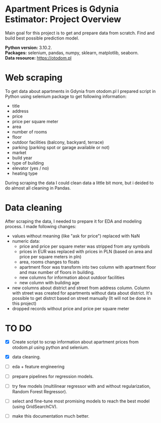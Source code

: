 # Apartment Prices is Gdynia Estimator: Project Overview

Main goal for this project is to get and prepare data from scratch. Find and build best possible prediction model. 


**Python version:** 3.10.2.  
**Packages:** selenium, pandas, numpy, sklearn, matplotlib, seaborn.  
**Data resource:** https://otodom.pl


# Web scraping
To get data about apartments in Gdynia from otodom.pl I prepared script in 
Python using selenium package to get following information:
- title
- address
- price
- price per square meter
- area
- number of rooms
- floor
- outdoor facilities (balcony, backyard, terrace)
- parking (parking spot or garage available or not)
- market 
- build year
- type of building
- elevator (yes / no)
- heating type 

During scraping the data I could clean data a little bit more, but i deided to do almost all cleaning in Pandas.

# Data cleaning

After scraping the data, I needed to prepare it for EDA and modeling process. 
I made following changes:
- values without meaning (like "ask for price") replaced with NaN
- numeric data:
  - price and price per square meter was stripped from any symbols
  - prices in EUR was replaced with prices in PLN (based on area and price per square meters in pln)
  - area, rooms changes to floats
  - apartment floor was transform into two column with apartment floor and max number of floors in building.
  - new columns for information about outdoor facilities  
  - new column with building age 
- new columns about district and street from address column. Column with street was created for apartments without data about district. It's possible to get distrct based on street manually (It will not be done in this project)
- dropped records without price and price per square meter



# TO DO
- [x] Create script to scrap information about apartment prices from otodom.pl using python and selenium.  
- [x] data cleaning.
- [ ] eda + feature engineering
- [ ] prepare pipelines for regression models.  
- [ ] try few models (multilinear regressor with and without regularization, Random Forest Regressor).   
- [ ] select and fine-tune most promising models to reach the best model (using GridSearchCV).   
- [ ] make this documentation much better.   
  
   
